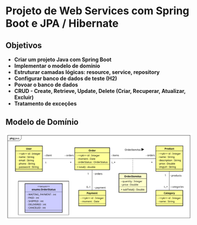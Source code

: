 # Projeto de Web Services com Spring Boot e JPA / Hibernate

## Objetivos

- **Criar um projeto Java com Spring Boot**
- **Implementar o modelo de domínio**
- **Estruturar camadas lógicas: resource, service, repository**
- **Configurar banco de dados de teste (H2)**
- **Povoar o banco de dados**
- **CRUD - Create, Retrieve, Update, Delete (Criar, Recuperar, Atualizar, Excluir)**
- **Tratamento de exceções**

## Modelo de Domínio
![Domain](https://github.com/kauahaymon/illustrative-images/blob/master/Class1.svg)
